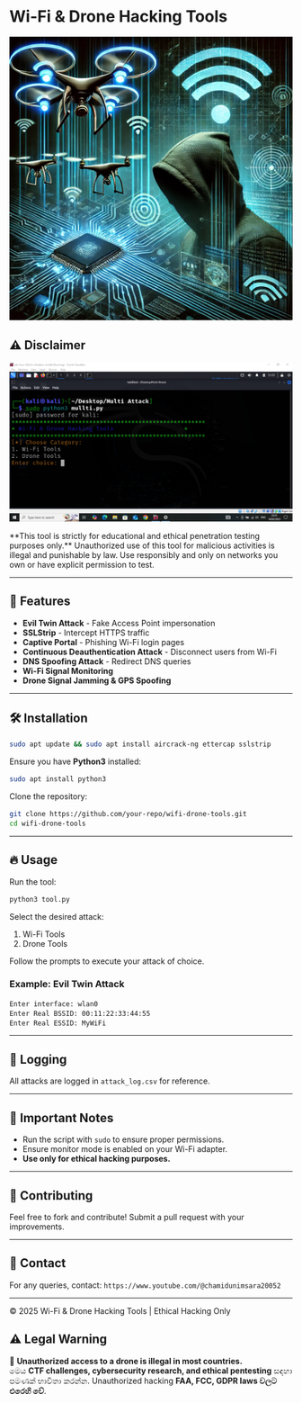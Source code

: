 # Wi-Fi & Drone Hacking Tools

<p align="center">
  <img src="https://github.com/chamidu200/Sky-Net-Tool/blob/b5698ca4348f527510730f99cc577b51bc5b8814/Drone.jpeg" alt="Wi-Fi & Drone Hacking" />
</p>

## ⚠️ Disclaimer

<p align="center">
  <img src="https://github.com/chamidu200/Sky-Net-Tool/blob/44a8bc5829f05cef1235f01080c326106d476e81/Capture.PNG" alt="Warning Image" />
</p>
**This tool is strictly for educational and ethical penetration testing purposes only.** Unauthorized use of this tool for malicious activities is illegal and punishable by law. Use responsibly and only on networks you own or have explicit permission to test.

---

## 🚀 Features
- **Evil Twin Attack** - Fake Access Point impersonation
- **SSLStrip** - Intercept HTTPS traffic
- **Captive Portal** - Phishing Wi-Fi login pages
- **Continuous Deauthentication Attack** - Disconnect users from Wi-Fi
- **DNS Spoofing Attack** - Redirect DNS queries
- **Wi-Fi Signal Monitoring**
- **Drone Signal Jamming & GPS Spoofing**

---

## 🛠️ Installation
```bash
sudo apt update && sudo apt install aircrack-ng ettercap sslstrip
```
Ensure you have **Python3** installed:
```bash
sudo apt install python3
```

Clone the repository:
```bash
git clone https://github.com/your-repo/wifi-drone-tools.git
cd wifi-drone-tools
```

---

## 🔥 Usage
Run the tool:
```bash
python3 tool.py
```
Select the desired attack:
1. Wi-Fi Tools
2. Drone Tools

Follow the prompts to execute your attack of choice.

### Example: Evil Twin Attack
```bash
Enter interface: wlan0
Enter Real BSSID: 00:11:22:33:44:55
Enter Real ESSID: MyWiFi
```

---

## 📜 Logging
All attacks are logged in `attack_log.csv` for reference.

---

## 📌 Important Notes
- Run the script with `sudo` to ensure proper permissions.
- Ensure monitor mode is enabled on your Wi-Fi adapter.
- **Use only for ethical hacking purposes.**

---

## 📢 Contributing
Feel free to fork and contribute! Submit a pull request with your improvements.

---

## 📧 Contact
For any queries, contact: `https://www.youtube.com/@chamidunimsara20052`

---

© 2025 Wi-Fi & Drone Hacking Tools | Ethical Hacking Only

## **⚠️ Legal Warning**  
🚨 **Unauthorized access to a drone is illegal in most countries.**  
මෙය **CTF challenges, cybersecurity research, and ethical pentesting** සඳහා පමණක් භාවිතා කරන්න. Unauthorized hacking **FAA, FCC, GDPR laws වලට එරෙහි වේ**.  



